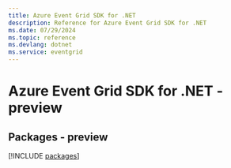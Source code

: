 ```yaml
---
title: Azure Event Grid SDK for .NET
description: Reference for Azure Event Grid SDK for .NET
ms.date: 07/29/2024
ms.topic: reference
ms.devlang: dotnet
ms.service: eventgrid
---
```

# Azure Event Grid SDK for .NET - preview
## Packages - preview
[!INCLUDE [packages](event-grid-index.md)]